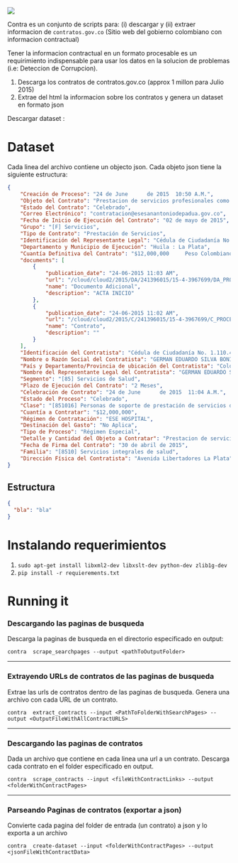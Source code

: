 ![](https://github.com/dav009/contra/blob/master/logo.gif?raw=true)

Contra es un conjunto de scripts para:  (i) descargar y (ii) extraer informacion de `contratos.gov.co` (Sitio web del gobierno colombiano con informacion contractual)
 
Tener la informacion contractual en un formato procesable es un requirimiento indispensable para usar los datos en la solucion de problemas (i.e: Deteccion de Corrupcion).
 
1. Descarga los contratos de contratos.gov.co (approx 1 millon para Julio 2015)
2. Extrae del html la informacion sobre los contratos y genera un dataset en formato json
 
Descargar dataset : <Enlace>
 
# Dataset

Cada linea del archivo contiene un objecto json. Cada objeto json tiene la siguiente estructura:

```json
{
    "Creación de Proceso": "24 de June      de 2015  10:50 A.M.",
    "Objeto del Contrato": "Prestacion de servicios profesionales como como medico general, en las condiciones, areas y servicios requeridos",
    "Estado del Contrato": "Celebrado",
    "Correo Electrónico": "contratacion@esesanantoniodepadua.gov.co",
    "Fecha de Inicio de Ejecución del Contrato": "02 de mayo de 2015",
    "Grupo": "[F] Servicios",
    "Tipo de Contrato": "Prestación de Servicios",
    "Identificación del Representante Legal": "Cédula de Ciudadanía No. 1.110.479.226 Ibagué",
    "Departamento y Municipio de Ejecución": "Huila : La Plata",
    "Cuantía Definitiva del Contrato": "$12,000,000     Peso Colombiano",
    "documents": [
        {
            "publication_date": "24-06-2015 11:03 AM",
            "url": "/cloud/cloud2/2015/DA/241396015/15-4-3967699/DA_PROCESO_15-4-3967699_241396015_15194469.pdf",
            "name": "Documento Adicional",
            "description": "ACTA INICIO"
        },
        {
            "publication_date": "24-06-2015 11:02 AM",
            "url": "/cloud/cloud2/2015/C/241396015/15-4-3967699/C_PROCESO_15-4-3967699_241396015_15194424.pdf",
            "name": "Contrato",
            "description": ""
        }
    ],
    "Identificación del Contratista": "Cédula de Ciudadanía No. 1.110.479.226 Ibagué",
    "Nombre o Razón Social del Contratista": "GERMAN EDUARDO SILVA BONILLA",
    "País y Departamento/Provincia de ubicación del Contratista": "Colombia : Huila",
    "Nombre del Representante Legal del Contratista": "GERMAN EDUARDO SILVA BONILLA",
    "Segmento": "[85] Servicios de Salud",
    "Plazo de Ejecución del Contrato": "2 Meses",
    "Celebración de Contrato": "24 de June      de 2015  11:04 A.M.",
    "Estado del Proceso": "Celebrado",
    "Clase": "[851016] Personas de soporte de prestación de servicios de salud",
    "Cuantía a Contratar": "$12,000,000",
    "Régimen de Contratación": "ESE HOSPITAL",
    "Destinación del Gasto": "No Aplica",
    "Tipo de Proceso": "Régimen Especial",
    "Detalle y Cantidad del Objeto a Contratar": "Prestacion de servicios profesionales como como medico general, en las condiciones, areas y servicios requeridos",
    "Fecha de Firma del Contrato": "30 de abril de 2015",
    "Familia": "[8510] Servicios integrales de salud",
    "Dirección Física del Contratista": "Avenida Libertadores La Plata"
}
```
 
## Estructura
 
```json
{
  "bla": "bla"
}
```

# Instalando requerimientos

1. `sudo apt-get install libxml2-dev libxslt-dev python-dev zlib1g-dev`
2. `pip install -r requierements.txt`
 
# Running it

### Descargando las paginas de busqueda

Descarga la paginas de busqueda en el directorio especificado en output:

`contra  scrape_searchpages --output <pathToOutputFolder>`

--------------


### Extrayendo URLs de contratos de las paginas de busqueda

Extrae las urls de contratos dentro de las paginas de busqueda. Genera una archivo con cada URL de un contrato.

`contra  extract_contracts --input <PathToFolderWithSearchPages> --output <OutputFileWithAllContractURLS>`

--------------

### Descargando las paginas de contratos

Dada un archivo que contiene en cada linea una url a un contrato. Descarga cada contrato en el folder especificado en output.

`contra  scrape_contracts --input <fileWithContractLinks> --output <folderWithContractPages>`

--------------

### Parseando Paginas de contratos (exportar a json)

Convierte cada pagina del folder de entrada (un contrato) a json y lo exporta a un archivo

`contra  create-dataset --input <folderWithContractPages> --output <jsonFileWithContractData>`

